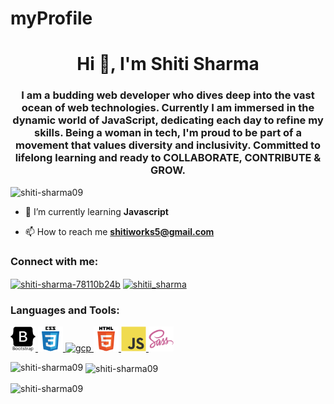# myProfile



<h1 align="center">Hi 👋, I'm Shiti Sharma</h1>
<h3 align="center">I am a budding web developer who dives deep into the vast ocean of web technologies. Currently I am immersed in the dynamic world of JavaScript, dedicating each day to refine my skills. Being a woman in tech, I'm proud to be part of a movement that values diversity and inclusivity. Committed to lifelong learning and ready to COLLABORATE, CONTRIBUTE & GROW.</h3>

<p align="left"> <img src="https://komarev.com/ghpvc/?username=shiti-sharma09&label=Profile%20views&color=0e75b6&style=flat" alt="shiti-sharma09" /> </p>

- 🌱 I’m currently learning **Javascript**

- 📫 How to reach me **shitiworks5@gmail.com**

<h3 align="left">Connect with me:</h3>
<p align="left">
<a href="https://linkedin.com/in/shiti-sharma-78110b24b" target="blank"><img align="center" src="https://raw.githubusercontent.com/rahuldkjain/github-profile-readme-generator/master/src/images/icons/Social/linked-in-alt.svg" alt="shiti-sharma-78110b24b" height="30" width="40" /></a>
<a href="https://instagram.com/shitii_sharma" target="blank"><img align="center" src="https://raw.githubusercontent.com/rahuldkjain/github-profile-readme-generator/master/src/images/icons/Social/instagram.svg" alt="shitii_sharma" height="30" width="40" /></a>
</p>

<h3 align="left">Languages and Tools:</h3>
<p align="left"> <a href="https://getbootstrap.com" target="_blank" rel="noreferrer"> <img src="https://raw.githubusercontent.com/devicons/devicon/master/icons/bootstrap/bootstrap-plain-wordmark.svg" alt="bootstrap" width="40" height="40"/> </a> <a href="https://www.w3schools.com/css/" target="_blank" rel="noreferrer"> <img src="https://raw.githubusercontent.com/devicons/devicon/master/icons/css3/css3-original-wordmark.svg" alt="css3" width="40" height="40"/> </a> <a href="https://cloud.google.com" target="_blank" rel="noreferrer"> <img src="https://www.vectorlogo.zone/logos/google_cloud/google_cloud-icon.svg" alt="gcp" width="40" height="40"/> </a> <a href="https://www.w3.org/html/" target="_blank" rel="noreferrer"> <img src="https://raw.githubusercontent.com/devicons/devicon/master/icons/html5/html5-original-wordmark.svg" alt="html5" width="40" height="40"/> </a> <a href="https://developer.mozilla.org/en-US/docs/Web/JavaScript" target="_blank" rel="noreferrer"> <img src="https://raw.githubusercontent.com/devicons/devicon/master/icons/javascript/javascript-original.svg" alt="javascript" width="40" height="40"/> </a> <a href="https://sass-lang.com" target="_blank" rel="noreferrer"> <img src="https://raw.githubusercontent.com/devicons/devicon/master/icons/sass/sass-original.svg" alt="sass" width="40" height="40"/> </a> </p>

<p><img align="left" src="https://github-readme-stats.vercel.app/api/top-langs?username=shiti-sharma09&show_icons=true&locale=en&layout=compact" alt="shiti-sharma09" /></p>

<p>&nbsp;<img align="center" src="https://github-readme-stats.vercel.app/api?username=shiti-sharma09&show_icons=true&locale=en" alt="shiti-sharma09" /></p>

<p><img align="center" src="https://github-readme-streak-stats.herokuapp.com/?user=shiti-sharma09&" alt="shiti-sharma09" /></p>
